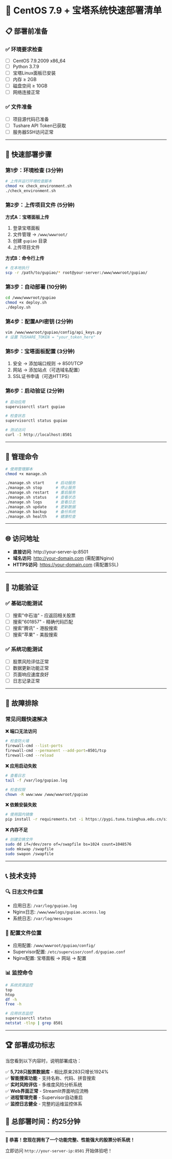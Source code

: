 # 🚀 CentOS 7.9 + 宝塔系统快速部署清单

## 📋 部署前准备

### ✅ 环境要求检查
- [ ] CentOS 7.9.2009 x86_64
- [ ] Python 3.7.9
- [ ] 宝塔Linux面板已安装
- [ ] 内存 ≥ 2GB
- [ ] 磁盘空间 ≥ 10GB
- [ ] 网络连接正常

### ✅ 文件准备
- [ ] 项目源代码已准备
- [ ] Tushare API Token已获取
- [ ] 服务器SSH访问正常

---

## 🎯 快速部署步骤

### 第1步：环境检查 (3分钟)
```bash
# 上传并运行环境检查脚本
chmod +x check_environment.sh
./check_environment.sh
```

### 第2步：上传项目文件 (5分钟)
**方式A：宝塔面板上传**
1. 登录宝塔面板
2. 文件管理 → `/www/wwwroot/`
3. 创建 `gupiao` 目录
4. 上传项目文件

**方式B：命令行上传**
```bash
# 在本地执行
scp -r /path/to/gupiao/* root@your-server:/www/wwwroot/gupiao/
```

### 第3步：自动部署 (10分钟)
```bash
cd /www/wwwroot/gupiao
chmod +x deploy.sh
./deploy.sh
```

### 第4步：配置API密钥 (2分钟)
```bash
vim /www/wwwroot/gupiao/config/api_keys.py
# 设置 TUSHARE_TOKEN = "your_token_here"
```

### 第5步：宝塔面板配置 (3分钟)
1. 安全 → 添加端口规则 → 8501/TCP
2. 网站 → 添加站点（可选域名配置）
3. SSL证书申请（可选HTTPS）

### 第6步：启动验证 (2分钟)
```bash
# 启动应用
supervisorctl start gupiao

# 检查状态
supervisorctl status gupiao

# 测试访问
curl -I http://localhost:8501
```

---

## 🔧 管理命令

```bash
# 使用管理脚本
chmod +x manage.sh

./manage.sh start     # 启动服务
./manage.sh stop      # 停止服务
./manage.sh restart   # 重启服务
./manage.sh status    # 查看状态
./manage.sh logs      # 查看日志
./manage.sh update    # 更新数据
./manage.sh backup    # 备份系统
./manage.sh health    # 健康检查
```

---

## 🌐 访问地址

- **直接访问**: http://your-server-ip:8501
- **域名访问**: http://your-domain.com (需配置Nginx)
- **HTTPS访问**: https://your-domain.com (需配置SSL)

---

## 🎉 功能验证

### ✅ 基础功能测试
- [ ] 搜索"中石油" - 应返回相关股票
- [ ] 搜索"601857" - 精确代码匹配  
- [ ] 搜索"腾讯" - 港股搜索
- [ ] 搜索"苹果" - 美股搜索

### ✅ 系统功能测试
- [ ] 股票风险评估正常
- [ ] 数据更新功能正常
- [ ] 页面响应速度良好
- [ ] 日志记录正常

---

## 🚨 故障排除

### 常见问题快速解决

**❌ 端口无法访问**
```bash
# 检查防火墙
firewall-cmd --list-ports
firewall-cmd --permanent --add-port=8501/tcp
firewall-cmd --reload
```

**❌ 应用启动失败**
```bash
# 查看日志
tail -f /var/log/gupiao.log

# 检查权限
chown -R www:www /www/wwwroot/gupiao
```

**❌ 依赖安装失败**
```bash
# 使用国内镜像
pip install -r requirements.txt -i https://pypi.tuna.tsinghua.edu.cn/simple/
```

**❌ 内存不足**
```bash
# 创建交换文件
sudo dd if=/dev/zero of=/swapfile bs=1024 count=1048576
sudo mkswap /swapfile
sudo swapon /swapfile
```

---

## 📞 技术支持

### 🔍 日志文件位置
- 应用日志: `/var/log/gupiao.log`
- Nginx日志: `/www/wwwlogs/gupiao.access.log`
- 系统日志: `/var/log/messages`

### 🔧 配置文件位置
- 应用配置: `/www/wwwroot/gupiao/config/`
- Supervisor配置: `/etc/supervisor/conf.d/gupiao.conf`
- Nginx配置: 宝塔面板 → 网站 → 配置

### 📊 监控命令
```bash
# 系统资源监控
top
htop
df -h
free -h

# 应用状态监控
supervisorctl status
netstat -tlnp | grep 8501
```

---

## 🏆 部署成功标志

当您看到以下内容时，说明部署成功：

✅ **5,728只股票数据库** - 相比原来283只增长1924%  
✅ **智能搜索功能** - 支持名称、代码、拼音搜索  
✅ **实时风险评估** - 多维度风险分析系统  
✅ **Web界面正常** - Streamlit界面响应流畅  
✅ **进程管理完善** - Supervisor自动重启  
✅ **监控日志健全** - 完整的运维监控体系  

## 🎯 总部署时间：约25分钟

---

**🎉 恭喜！您现在拥有了一个功能完整、性能强大的股票分析系统！**

立即访问 `http://your-server-ip:8501` 开始体验吧！
